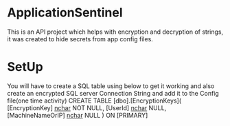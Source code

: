 # ApplicationSentinel
This is an API project which helps with encryption and decryption of strings, it was created to hide secrets from app config files.

# SetUp
You will have to create a SQL table using below to get it working and also create an encrypted SQL server Connection String and add it to the Config file(one time activity)
CREATE TABLE [dbo].[EncryptionKeys](
	[EncryptionKey] [nchar](20) NOT NULL,
	[UserId] [nchar](30) NULL,
	[MachineNameOrIP] [nchar](40) NULL
) ON [PRIMARY]
